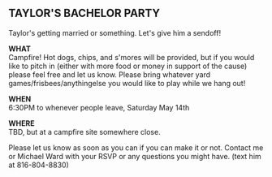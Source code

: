 ## TAYLOR'S BACHELOR PARTY
Taylor's getting married or something. Let's give him a sendoff!

**WHAT**  
Campfire! Hot dogs, chips, and s'mores will be provided, but if you would like to pitch in (either with more food or money in support of the cause) please feel free and let us know. Please bring whatever yard games/frisbees/anythingelse you would like to play while we hang out!

**WHEN**  
6:30PM to whenever people leave, Saturday May 14th

**WHERE**  
TBD, but at a campfire site somewhere close.

Please let us know as soon as you can if you can make it or not. Contact me or Michael Ward with your RSVP or any questions you might have.  (text him at 816-804-8830)
